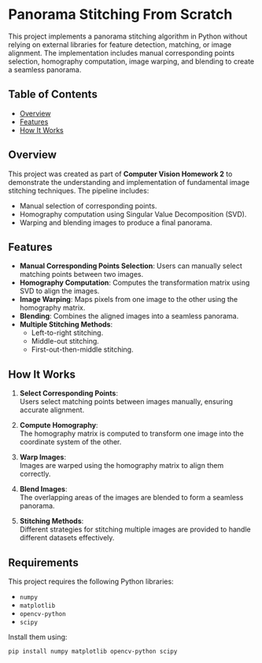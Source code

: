 # Panorama Stitching From Scratch

This project implements a panorama stitching algorithm in Python without relying on external libraries for feature detection, matching, or image alignment. The implementation includes manual corresponding points selection, homography computation, image warping, and blending to create a seamless panorama.

## Table of Contents
- [Overview](#overview)
- [Features](#features)
- [How It Works](#how-it-works)

## Overview

This project was created as part of **Computer Vision Homework 2** to demonstrate the understanding and implementation of fundamental image stitching techniques. The pipeline includes:
- Manual selection of corresponding points.
- Homography computation using Singular Value Decomposition (SVD).
- Warping and blending images to produce a final panorama.

## Features

- **Manual Corresponding Points Selection**: Users can manually select matching points between two images.
- **Homography Computation**: Computes the transformation matrix using SVD to align the images.
- **Image Warping**: Maps pixels from one image to the other using the homography matrix.
- **Blending**: Combines the aligned images into a seamless panorama.
- **Multiple Stitching Methods**:
  - Left-to-right stitching.
  - Middle-out stitching.
  - First-out-then-middle stitching.

## How It Works

1. **Select Corresponding Points**:  
   Users select matching points between images manually, ensuring accurate alignment.

2. **Compute Homography**:  
   The homography matrix is computed to transform one image into the coordinate system of the other.

3. **Warp Images**:  
   Images are warped using the homography matrix to align them correctly.

4. **Blend Images**:  
   The overlapping areas of the images are blended to form a seamless panorama.

5. **Stitching Methods**:  
   Different strategies for stitching multiple images are provided to handle different datasets effectively.

## Requirements

This project requires the following Python libraries:
- `numpy`
- `matplotlib`
- `opencv-python`
- `scipy`

Install them using:
```bash
pip install numpy matplotlib opencv-python scipy
